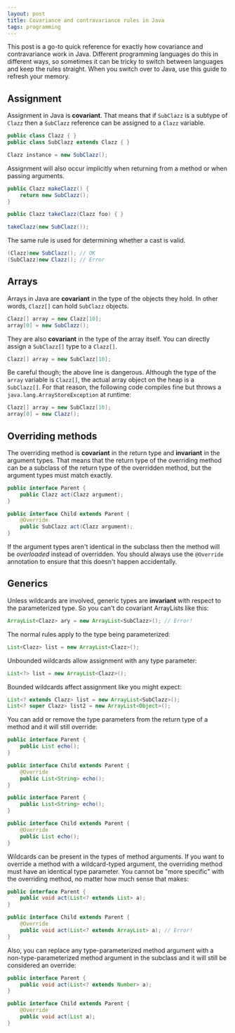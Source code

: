 ```yaml
---
layout: post
title: Covariance and contravariance rules in Java
tags: programming
---
```


This post is a go-to quick reference for exactly how covariance and contravariance work in Java. Different programming languages do this in different ways, so sometimes it can be tricky to switch between languages and keep the rules straight. When you switch over to Java, use this guide to refresh your memory.

Assignment
----------

Assignment in Java is **covariant**. That means that if `SubClazz` is a subtype of `Clazz` then a `SubClazz` reference can be assigned to a `Clazz` variable.

~~~ java
public class Clazz { }
public class SubClazz extends Clazz { }
~~~

~~~ java
Clazz instance = new SubClazz();
~~~

Assignment will also occur implicitly when returning from a method or when passing arguments.

~~~ java
public Clazz makeClazz() {
    return new SubClazz();
}

public Clazz takeClazz(Clazz foo) { }
~~~

~~~ java
takeClazz(new SubClazz());
~~~

The same rule is used for determining whether a cast is valid.

~~~ java
(Clazz)new SubClazz(); // OK
(SubClazz)new Clazz(); // Error
~~~

Arrays
------

Arrays in Java are **covariant** in the type of the objects they hold. In other words, `Clazz[]` can hold `SubClazz` objects.

~~~ java
Clazz[] array = new Clazz[10];
array[0] = new SubClazz();
~~~

They are also **covariant** in the type of the array itself. You can directly assign a `SubClazz[]` type to a `Clazz[]`.

~~~ java
Clazz[] array = new SubClazz[10];
~~~

Be careful though; the above line is dangerous. Although the type of the `array` variable is `Clazz[]`, the actual array object on the heap is a `SubClazz[]`. For that reason, the following code compiles fine but throws a `java.lang.ArrayStoreException` at runtime:

~~~ java
Clazz[] array = new SubClazz[10];
array[0] = new Clazz();
~~~

Overriding methods
------------------

The overriding method is **covariant** in the return type and **invariant** in the argument types. That means that the return type of the overriding method can be a subclass of the return type of the overridden method, but the argument types must match exactly.

~~~ java
public interface Parent {
    public Clazz act(Clazz argument);
}

public interface Child extends Parent {
    @Override
    public SubClazz act(Clazz argument);
}
~~~

If the argument types aren't identical in the subclass then the method will be *overloaded* instead of overridden. You should always use the `@Override` annotation to ensure that this doesn't happen accidentally.

Generics
--------

Unless wildcards are involved, generic types are **invariant** with respect to the parameterized type. So you can't do covariant ArrayLists like this:

~~~ java
ArrayList<Clazz> ary = new ArrayList<SubClazz>(); // Error!
~~~

The normal rules apply to the type being parameterized:

~~~ java
List<Clazz> list = new ArrayList<Clazz>();
~~~

Unbounded wildcards allow assignment with any type parameter: 

~~~ java
List<?> list = new ArrayList<Clazz>();
~~~

Bounded wildcards affect assignment like you might expect:

~~~ java
List<? extends Clazz> list = new ArrayList<SubClazz>();
List<? super Clazz> list2 = new ArrayList<Object>();
~~~

You can add or remove the type parameters from the return type of a method and it will still override:

~~~ java
public interface Parent {
    public List echo();
}

public interface Child extends Parent {
    @Override
    public List<String> echo();
}
~~~

~~~ java
public interface Parent {
    public List<String> echo();
}

public interface Child extends Parent {
    @Override
    public List echo();
}
~~~

Wildcards can be present in the types of method arguments. If you want to override a method with a wildcard-typed argument, the overriding method must have an identical type parameter. You cannot be "more specific" with the overriding method, no matter how much sense that makes:

~~~ java
public interface Parent {
    public void act(List<? extends List> a);
}

public interface Child extends Parent {
    @Override
    public void act(List<? extends ArrayList> a); // Error!
}
~~~

Also, you can replace any type-parameterized method argument with a non-type-parameterized method argument in the subclass and it will still be considered an override:

~~~ java
public interface Parent {
    public void act(List<? extends Number> a);
}

public interface Child extends Parent {
    @Override
    public void act(List a);
}
~~~
